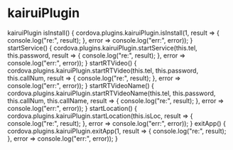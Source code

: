 # kairuiPlugin
kairuiPlugin
isInstall() {
    cordova.plugins.kairuiPlugin.isInstall(1, result => {
      console.log("re:", result);
    }, error => console.log("err:", error));
  }
  startService() {
    cordova.plugins.kairuiPlugin.startService(this.tel, this.password, result => {
      console.log("re:", result);
    }, error => console.log("err:", error));
  }
  startRTVideo() {
    cordova.plugins.kairuiPlugin.startRTVideo(this.tel, this.password, this.callNum, result => {
      console.log("re:", result);
    }, error => console.log("err:", error));
  }
  startRTVideoName() {
    cordova.plugins.kairuiPlugin.startRTVideoName(this.tel, this.password, this.callNum, this.callName, result => {
      console.log("re:", result);
    }, error => console.log("err:", error));
  }
  startLocation() {
    cordova.plugins.kairuiPlugin.startLocation(this.isLoc, result => {
      console.log("re:", result);
    }, error => console.log("err:", error));
  }
  exitApp() {
    cordova.plugins.kairuiPlugin.exitApp(1, result => {
      console.log("re:", result);
    }, error => console.log("err:", error));
  }
